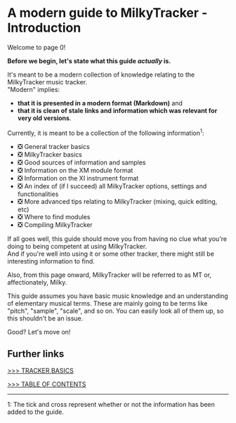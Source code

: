 # A modern guide to MilkyTracker - Introduction

Welcome to page 0!

**Before we begin, let's state what this guide *actually* is.**

It's meant to be a modern collection of knowledge relating to the MilkyTracker music tracker.<br>
"Modern" implies:
- **that it is presented in a modern format (Markdown)** and
- **that it is clean of stale links and information which was relevant for very old versions**.

Currently, it is meant to be a collection of the following information<sup>1</sup>:

- ❎ General tracker basics
- ❎ MilkyTracker basics
- ❎ Good sources of information and samples
- ❎ Information on the XM module format
- ❎ Information on the XI instrument format
- ❎ An index of (if I succeed) all MilkyTracker options, settings and functionalities
- ❎ More advanced tips relating to MilkyTracker (mixing, quick editing, etc)
- ❎ Where to find modules
- ❎ Compiling MilkyTracker

If all goes well, this guide should move you from having no clue what you're doing to being competent at using MilkyTracker.<br>
And if you're well into using it or some other tracker, there might still be interesting information to find.

Also, from this page onward, MilkyTracker will be referred to as MT or, affectionately, Milky.

This guide assumes you have basic music knowledge and an understanding of elementary musical terms.
These are mainly going to be terms like "pitch", "sample", "scale", and so on.
You can easily look all of them up, so this shouldn't be an issue.

Good? Let's move on!

## Further links

[>>> TRACKER BASICS](./trackerBasics.md)

[>>> TABLE OF CONTENTS](../README.md)<br>

---

1: The tick and cross represent whether or not the information has been added to the guide.
